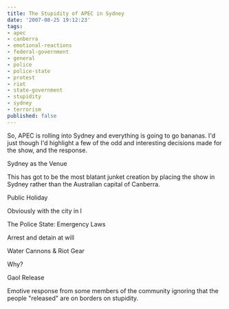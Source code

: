 ```yaml
---
title: The Stupidity of APEC in Sydney
date: '2007-08-25 19:12:23'
tags:
- apec
- canberra
- emotional-reactions
- federal-government
- general
- police
- police-state
- protest
- riot
- state-government
- stupidity
- sydney
- terrorism
published: false
---
```


So, APEC is rolling into Sydney and everything is going to go bananas. I'd just though I'd highlight a few of the odd and interesting decisions made for the show, and the response.

Sydney as the Venue

This has got to be the most blatant junket creation by placing the show in Sydney rather than the Australian capital of Canberra.

Public Holiday

Obviously with the city in l

The Police State: Emergency Laws

Arrest and detain at will

Water Cannons &amp; Riot Gear

Why?

Gaol Release

Emotive response from some members of the community ignoring that the people "released" are on  borders on stupidity.
